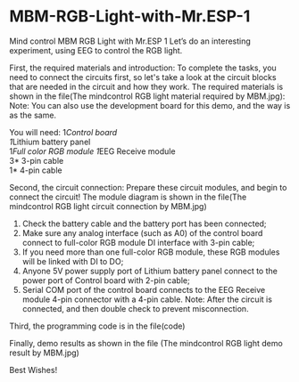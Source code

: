 # MBM-RGB-Light-with-Mr.ESP-1
Mind control MBM RGB Light with Mr.ESP 1
Let’s do an interesting experiment, using EEG to control the RGB light.

First, the required materials and introduction:
To complete the tasks, you need to connect the circuits first, so let's take a look at the circuit blocks that are needed in the circuit and how they work. The required materials is shown in the file(The mindcontrol RGB light material required by MBM.jpg):
Note: You can also use the development board for this demo, and the way is as the same. 

You will need:
1*Control board	 
1*Lithium battery panel	 
1*Full color RGB module	
1*EEG Receive module	
3* 3-pin cable	
1* 4-pin cable	

Second, the circuit connection:
Prepare these circuit modules, and begin to connect the circuit!
The module diagram is shown in the file(The mindcontrol RGB light circuit connection by MBM.jpg)
1. Check the battery cable and the battery port has been connected;
2. Make sure any analog interface (such as A0) of the control board connect to full-color RGB module DI interface with 3-pin cable;
3. If you need more than one full-color RGB module, these RGB modules will be linked with DI to DO;
4. Anyone 5V power supply port of Lithium battery panel connect to the power port of Control board with 2-pin cable;
5. Serial COM port of the control board connects to the EEG Receive module 4-pin connector with a 4-pin cable.
Note: After the circuit is connected, and then double check to prevent misconnection.


Third, the programming code is in the file(code)

Finally, demo results as shown in the file (The mindcontrol RGB light demo result by MBM.jpg)

Best Wishes!
